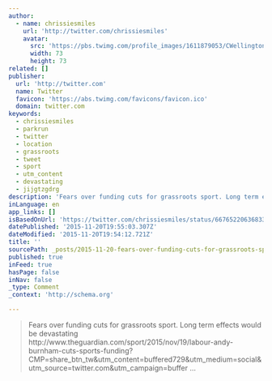 ```yaml
---
author:
  - name: chrissiesmiles
    url: 'http://twitter.com/chrissiesmiles'
    avatar:
      src: 'https://pbs.twimg.com/profile_images/1611879053/CWellington_111018-0979-1_bigger.jpg'
      width: 73
      height: 73
related: []
publisher:
  url: 'http://twitter.com'
  name: Twitter
  favicon: 'https://abs.twimg.com/favicons/favicon.ico'
  domain: twitter.com
keywords:
  - chrissiesmiles
  - parkrun
  - twitter
  - location
  - grassroots
  - tweet
  - sport
  - utm_content
  - devastating
  - jijgtzgdrg
description: 'Fears over funding cuts for grassroots sport. Long term effects would be devastating http://www.theguardian.com/sport/2015/nov/19/labour-andy-burnham-cuts-sports-funding?CMP=share_btn_tw&utm_content=buffered729&utm_medium=social&utm_source=twitter.com&utm_campaign=buffer ...'
inLanguage: en
app_links: []
isBasedOnUrl: 'https://twitter.com/chrissiesmiles/status/667652206368333825'
datePublished: '2015-11-20T19:55:03.307Z'
dateModified: '2015-11-20T19:54:12.721Z'
title: ''
sourcePath: _posts/2015-11-20-fears-over-funding-cuts-for-grassroots-sport-long-term-effe.md
published: true
inFeed: true
hasPage: false
inNav: false
_type: Comment
_context: 'http://schema.org'

---
```

> Fears over funding cuts for grassroots sport&period; Long term effects would be devastating http&colon;&sol;&sol;www&period;theguardian&period;com&sol;sport&sol;2015&sol;nov&sol;19&sol;labour-andy-burnham-cuts-sports-funding&quest;CMP&equals;share&lowbar;btn&lowbar;tw&utm&lowbar;content&equals;buffered729&utm&lowbar;medium&equals;social&utm&lowbar;source&equals;twitter&period;com&utm&lowbar;campaign&equals;buffer &period;&period;&period;